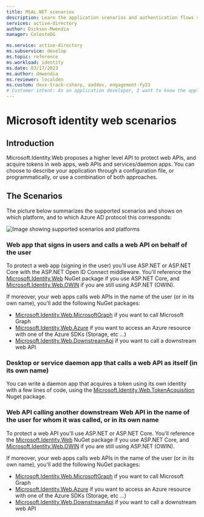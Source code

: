 ```yaml
---
title: MSAL.NET scenarios
description: Learn the application scenarios and authentication flows supported by MSAL.NET
services: active-directory
author: Dickson-Mwendia
manager: CelesteDG

ms.service: active-directory
ms.subservice: develop
ms.topic: reference
ms.workload: identity
ms.date: 03/17/2023
ms.author: dmwendia
ms.reviewer: localden
ms.custom: devx-track-csharp, aaddev, engagement-fy23
# Customer intent: As an application developer, I want to know the application scenarios and authentication flows supported by MSAL.NET. 
---
```


# Microsoft identity web scenarios

## Introduction

Microsoft.Identity.Web proposes a higher level API to protect web APIs, and acquire tokens in web apps, web APIs and services/daemon apps. You can choose to describe your application through a configuration file, or programmatically, or use a combination of both approaches.

## The Scenarios

The picture below summarizes the supported scenarios and shows on which platform, and to which Azure AD protocol this corresponds:

![Image showing supported scenarios and platforms](../media/net-oauth.png)

### Web app that signs in users and calls a web API on behalf of the user

To protect a web app (signing in the user) you'll use ASP.NET or ASP.NET Core with the ASP.NET Open ID Connect middleware. You'll reference the [Microsoft.Identity.Web](https://www.nuget.org/packages/Microsoft.Identity.Web) NuGet package if you use ASP.NET Core, and [Microsoft.Identity.Web.OWIN](https://www.nuget.org/packages/Microsoft.Identity.Web.OWIN) if you are still using ASP.NET (OWIN).

If moreover, your web apps calls web APIs in the name of the user (or in its own name), you'll add the following NuGet packages:

- [Microsoft.Identity.Web.MicrosoftGraph](https://www.nuget.org/packages/Microsoft.Identity.Web.MicrosoftGraph) if you want to call Microsoft Graph
- [Microsoft.Identity.Web.Azure](https://www.nuget.org/packages/Microsoft.Identity.Azure) if you want to access an Azure resource with one of the Azure SDKs (Storage, etc ...)
- [Microsoft.Identity.Web.DownstreamApi](https://www.nuget.org/packages/Microsoft.Identity.DownstreamApi) if you want to call a downstream web API

### Desktop or service daemon app that calls a web API as itself (in its own name)

You can write a daemon app that acquires a token using its own identity with a few lines of code, using the [Microsoft.Identity.Web.TokenAcquisition](https://www.nuget.org/packages/Microsoft.Identity.Web.TokenAcquisition) Nuget package.

### Web API calling another downstream Web API in the name of the user for whom it was called, or in its own name

To protect a web API you'll use ASP.NET or ASP.NET Core. You'll reference the [Microsoft.Identity.Web](https://www.nuget.org/packages/Microsoft.Identity.Web) NuGet package if you use ASP.NET Core, and [Microsoft.Identity.Web.OWIN](https://www.nuget.org/packages/Microsoft.Identity.Web.OWIN) if you are still using ASP.NET (OWIN).

If moreover, your web apps calls web APIs in the name of the user (or in its own name), you'll add the following NuGet packages:

- [Microsoft.Identity.Web.MicrosoftGraph](https://www.nuget.org/packages/Microsoft.Identity.Web.MicrosoftGraph) if you want to call Microsoft Graph
- [Microsoft.Identity.Web.Azure](https://www.nuget.org/packages/Microsoft.Identity.Azure) if you want to access an Azure resource with one of the Azure SDKs (Storage, etc ...)
- [Microsoft.Identity.Web.DownstreamApi](https://www.nuget.org/packages/Microsoft.Identity.DownstreamApi) if you want to call a downstream web API
